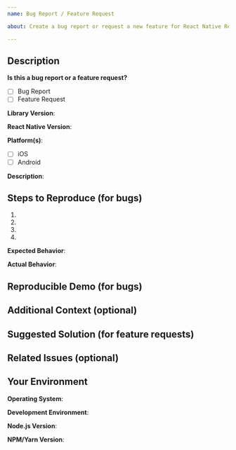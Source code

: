 ```yaml
---
name: Bug Report / Feature Request

about: Create a bug report or request a new feature for React Native Restart.

---
```


## Description

**Is this a bug report or a feature request?**

<!-- Choose one by marking it with an "x" in the checkbox -->
- [ ] Bug Report
- [ ] Feature Request

**Library Version**: <!-- e.g., 0.0.27 -->

**React Native Version**: <!-- e.g., 0.72.4 -->

**Platform(s)**:
<!-- Check all that apply by marking them with an "x" in the checkbox -->
- [ ] iOS
- [ ] Android

**Description**:

<!-- Describe the issue or feature request in detail here. -->

## Steps to Reproduce (for bugs)

1. <!-- Step 1 -->
2. <!-- Step 2 -->
3. <!-- Step 3 -->
4. <!-- Step 4 -->

**Expected Behavior**:

<!-- Describe what you expected to happen. -->

**Actual Behavior**:

<!-- Describe what actually happened. Include error messages or stack traces if applicable. -->

## Reproducible Demo (for bugs)

<!--
If possible, provide a minimal code example or repository that demonstrates the issue.
You can use platforms like Snack, CodeSandbox, or a GitHub repository.
-->

## Additional Context (optional)

<!-- Add any other context about the problem here. -->

## Suggested Solution (for feature requests)

<!-- Describe your suggested solution or idea for a new feature. -->

## Related Issues (optional)

<!-- List any related issues or references here. -->

## Your Environment

**Operating System**: <!-- e.g., macOS, Windows, Linux -->

**Development Environment**: <!-- e.g., Xcode 13.2, Android Studio 2022.1.1 -->

**Node.js Version**: <!-- e.g., 18.17.1 -->

**NPM/Yarn Version**: <!-- e.g., 10.0.0 / 1.22.19 -->
